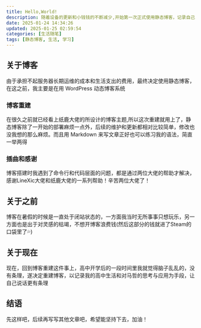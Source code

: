 ```yaml
---
title: Hello,World!
description: 随着设备的更新和小钱钱的不断减少,开始第一次正式使用静态博客，记录自己的生活和学习。
date: 2025-01-24 14:34:26
updated: 2025-01-25 02:59:54
categories: [生活随笔]
tags: [静态博客, 生活, 学习]
---
```


## 关于博客

由于承担不起服务器长期运维的成本和生活支出的费用，最终决定使用静态博客，在这之前，我主要是在用 WordPress 动态博客系统

### 博客重建

在很久之前就已经看上纸鹿大佬的所设计的博客主题,所以这次重建就用上了，静态博客除了一开始的部署麻烦一点外，后续的维护和更新都相对比较简单，修改也没我想的那么麻烦。而且用 Markdown 来写文章正好也可以练习我的语法，简直一举两得

### 插曲和感谢

博客搭建时我遇到了命令行和代码层面的问题，都是通过两位大佬的帮助才解决，感谢LineXic大佬和纸鹿大佬的一系列帮助！辛苦两位大佬了！

## 关于之前

博客在暑假的时候是一直处于闭站状态的，一方面我当时无所事事只想玩乐，另一方面也是出于对灵感的枯竭，不想开博客浪费钱(然后这部分的钱就进了Steam的口袋里了💦)

## 关于现在

现在，回到博客重建这件事上，高中开学后的一段时间里我就觉得脑子乱乱的，没有条理，遂决定重建博客，以记录我的高中生活和对马哲的思考与应用为手段，让自己说话更有条理

## 结语

先这样吧，后续再写写其他文章吧，希望能坚持下去，加油！
